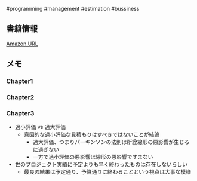 #programming #management #estimation #bussiness 

## 書籍情報

[Amazon URL](https://www.amazon.co.jp/%E3%82%BD%E3%83%95%E3%83%88%E3%82%A6%E3%82%A7%E3%82%A2%E8%A6%8B%E7%A9%8D%E3%82%8A-%E4%BA%BA%E6%9C%88%E3%81%AE%E6%9A%97%E9%BB%99%E7%9F%A5%E3%82%92%E8%A7%A3%E3%81%8D%E6%98%8E%E3%81%8B%E3%81%99-%E3%82%B9%E3%83%86%E3%82%A3%E3%83%BC%E3%83%96-%E3%83%9E%E3%82%B3%E3%83%8D%E3%83%AB-ebook/dp/B00KR96M6K)

## メモ

### Chapter1


###  Chapter2


### Chapter3

- 過小評価 vs 過大評価
	- 意図的な過小評価な見積もりはすべきではないことが結論
		- 過大評価、つまりパーキンソンの法則は所詮線形の悪影響が生じるに過ぎない
		- 一方で過小評価の悪影響は線形の悪影響ですまない
- 世のプロジェクト実績に予定よりも早く終わったものは存在しないらしい
	- 最良の結果は予定通り、予算通りに終わることという視点は大事な模様
